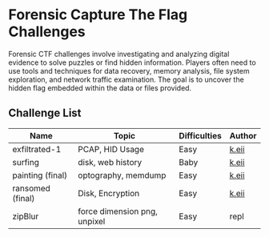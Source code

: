 # Forensic Capture The Flag Challenges

Forensic CTF challenges involve investigating and analyzing digital evidence to solve puzzles or find hidden information. Players often need to use tools and techniques for data recovery, memory analysis, file system exploration, and network traffic examination. The goal is to uncover the hidden flag embedded within the data or files provided.

## Challenge List

| Name             | Topic                        | Difficulties | Author                               |
| ---------------- | ---------------------------- | ------------ | ------------------------------------ |
| exfiltrated-1    | PCAP, HID Usage              | Easy         | [k.eii](https://github.com/jonscafe) |
| surfing          | disk, web history            | Baby         | [k.eii](https://github.com/jonscafe) |
| painting (final) | optography, memdump          | Easy         | [k.eii](https://github.com/jonscafe) |
| ransomed (final) | Disk, Encryption             | Easy         | [k.eii](https://github.com/jonscafe) |
| zipBlur          | force dimension png, unpixel | Easy         | repl                                 |
